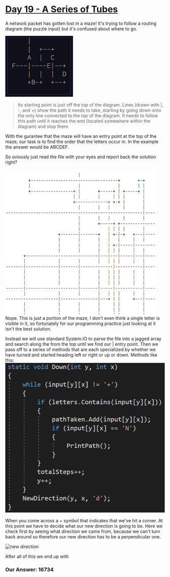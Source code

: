# [Day 19 - A Series of Tubes](http://adventofcode.com/2017/day/19)

A network packet has gotten lost in a maze! It's trying to follow a routing diagram (the puzzle input) but it's confused about 
where to go. 

![A maze with letters that represent paths](../images/diagram.png)

>Its starting point is just off the top of the diagram. Lines (drawn with |, -, and +) show the path it needs to take,
starting by going down onto the only line connected to the top of the diagram. It needs to follow this path until it reaches
the end (located somewhere within the diagram) and stop there.

With the gurantee that the maze will have an entry point at the top of the maze, our task is to find the order that the letters 
occur in. In the example the answer would be ABCDEF. 

So oviously just read the file with your eyes and report back the solution right?

![portion of the maze](../images/maze.png)
Nope. This is just a portion of the maze, I don't even think a single letter is visible in it, so fortunately for our programming 
practice just looking at it isn't the best solution. 

Instead we will use standard System.IO to parse the file into a jagged array and search along the from the top until we find our | entry 
point. Then we pass off to a series of methods that are each specialized by whether we have turned and started heading left or right
or up or down. Methods like this: 
![a method that searches down the maze](../images/down.png)

When you come across a + symbol that indicates that we've hit a corner. At this point we have to decide what our new direction is 
going to be. Here we check first by seeing what direction we came from, because we can't turn back around so therefore our new 
direction has to be a perpendicular one. 

![new direction](../images/day19-direction)

After all of this we end up with 

### Our Answer: 16734
